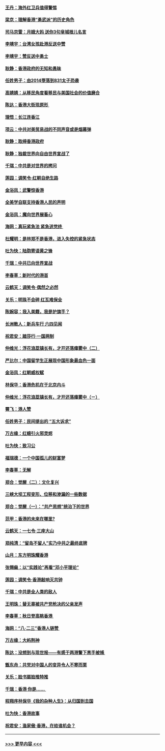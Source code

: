 #### [王丹：海外红卫兵值得警惕](../pages/nsc993/n11498138.md?t=09041900) 
#### [梁京：理解香港“勇武派”的历史角色](../pages/nsc993/n11498006.md?t=09041900) 
#### [司马京雷：月娥大妈  送你3句皇城根儿名言](../pages/nsc993/n11497885.md?t=09041900) 
#### [李靖宇：台湾女孩赴港反送中赞](../pages/nsc993/n11497721.md?t=09041900) 
#### [李靖宇：赞反送中勇士](../pages/nsc993/n11497452.md?t=09041900) 
#### [耿静：香港政府的无知和愚昧](../pages/nsc993/n11494238.md?t=09041900) 
#### [任姓男子：由2014堕落到831太子恐袭](../pages/nsc993/n11496683.md?t=09041900) 
#### [高婧婧：从移民角度看移民与美国社会的价值磨合](../pages/nsc993/n11495757.md?t=09041900) 
#### [陈达：香港大街现原形 ](../pages/nsc993/n11495441.md?t=09041900) 
#### [理悟：长江连香江](../pages/nsc993/n11495377.md?t=09041900) 
#### [项云：中共对美贸易战的不同声音或是烟幕弹](../pages/nsc993/n11494929.md?t=09041900) 
#### [耿静：取缔香港政府](../pages/nsc993/n11494218.md?t=09041900) 
#### [耿静：独裁世界向自由世界宣战了](../pages/nsc993/n11494190.md?t=09041900) 
#### [千瑞：中共是对世界的拷问](../pages/nsc993/n11493021.md?t=09041900) 
#### [莲园：调笑令‧红朝自绝生路](../pages/nsc993/n11493011.md?t=09041900) 
#### [金浴凤：武警惊香港](../pages/nsc993/n11492994.md?t=09041900) 
#### [全美学自联支持香港人民的声明](../pages/nsc993/n11492630.md?t=09041900) 
#### [金浴凤：魔向世界展畜心](../pages/nsc993/n11492599.md?t=09041900) 
#### [海网：真玩紧急法 紧急送党终 ](../pages/nsc993/n11492535.md?t=09041900) 
#### [杜耀明：是林郑不是香港，进入失控的紧急状态](../pages/nsc993/n11491420.md?t=09041900) 
#### [吐为快：陆胞寄语黄之锋](../pages/nsc993/n11491117.md?t=09041900) 
#### [千瑞：中共已向世界宣战](../pages/nsc993/n11490123.md?t=09041900) 
#### [李春草：新时代的港首](../pages/nsc993/n11489864.md?t=09041900) 
#### [云鹤天：调笑令·偶然之必然](../pages/nsc993/n11489701.md?t=09041900) 
#### [关乐：明珠不会碎 红瓦难保全](../pages/nsc993/n11489647.md?t=09041900) 
#### [陈婉容：我入美籍，我是护旗手？](../pages/nsc993/n11487908.md?t=09041900) 
#### [长洲散人：新兵车行 六四见闻](../pages/nsc993/n11487729.md?t=09041900) 
#### [祝君安：踏莎行‧一国两制](../pages/nsc993/n11487699.md?t=09041900) 
#### [仲维光：浮花浪蕊镇长有，才开还落瘴雾中（二）](../pages/nsc993/n11483286.md?t=09041900) 
#### [严比尔：中国留学生正展现中国形象最血色一面](../pages/nsc993/n11485145.md?t=09041900) 
#### [金浴凤：红朝威权赋](../pages/nsc993/n11485191.md?t=09041900) 
#### [林保华：香港危机在于北京内斗](../pages/nsc993/n11484593.md?t=09041900) 
#### [仲维光：浮花浪蕊镇长有，才开还落瘴雾中（ㄧ）](../pages/nsc993/n11483259.md?t=09041900) 
#### [霄飞：港人赞](../pages/nsc993/n11482957.md?t=09041900) 
#### [任姓男子：民间提出的 “五大诉求”](../pages/nsc993/n11482897.md?t=09041900) 
#### [万古缘：红蛾引火邪灵烬](../pages/nsc993/n11482886.md?t=09041900) 
#### [吐为快：致习公](../pages/nsc993/n11482867.md?t=09041900) 
#### [福瑞德：一个中国孤儿的财富梦](../pages/nsc993/n11482817.md?t=09041900) 
#### [李春草：无解](../pages/nsc993/n11482791.md?t=09041900) 
#### [郑合：觉醒（二）：文化复兴](../pages/nsc993/n11478025.md?t=09041900) 
#### [三峡大坝工程变形、位移和渗漏的一些数据](../pages/nsc993/n11478232.md?t=09041900) 
#### [郑合：觉醒（一）：“共产思想”统治下的世界](../pages/nsc993/n11477663.md?t=09041900) 
#### [范甲：香港的未来在哪里?](../pages/nsc993/n11477249.md?t=09041900) 
#### [云鹤天：一七令·三座大山](../pages/nsc993/n11477192.md?t=09041900) 
#### [郑纯清：“留岛不留人”实乃中共之最终底牌](../pages/nsc993/n11476160.md?t=09041900) 
#### [山月：东方明珠耀香港](../pages/nsc993/n11476077.md?t=09041900) 
#### [张翎燊：以“实践论”再看“邓小平理论”](../pages/nsc993/n11475733.md?t=09041900) 
#### [莲园：调笑令‧香港敲响灭共钟](../pages/nsc993/n11475723.md?t=09041900) 
#### [千瑞：中共是全人类的敌人](../pages/nsc993/n11475329.md?t=09041900) 
#### [王明珠：替无辜被共产党枪决的父亲发声](../pages/nsc993/n11474570.md?t=09041900) 
#### [李春草：秋日登高眺香港 ](../pages/nsc993/n11474491.md?t=09041900) 
#### [海网：“八·二三”香港人链赞 ](../pages/nsc993/n11474538.md?t=09041900) 
#### [万古缘：大屿荆神](../pages/nsc993/n11474401.md?t=09041900) 
#### [陈达：没想到与现世报——有感于两港警下黑手被捕 ](../pages/nsc993/n11472557.md?t=09041900) 
#### [甑东舟：共党对中国人的变异令人不寒而栗](../pages/nsc993/n11472496.md?t=09041900) 
#### [关乐：脸书扇脸推特推](../pages/nsc993/n11472488.md?t=09041900) 
#### [千瑞：香港  你是…… ](../pages/nsc993/n11472459.md?t=09041900) 
#### [程翔序林保华《我的杂种人生》：从归国到去国](../pages/nsc993/n11472369.md?t=09041900) 
#### [吐为快：香港故事](../pages/nsc993/n11471931.md?t=09041900) 
#### [祝君安：渔家傲‧香港，在给谁机会？](../pages/nsc993/n11469718.md?t=09041900) 

----
#### [ >>> 更早内容 <<< ](../indexes/nsc993-earlier.md)
